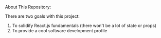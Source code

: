 About This Repository:

There are two goals with this project:

  1) To solidify React.js fundamentals (there won't be a lot of state or props)
  2) To provide a cool software development profile
